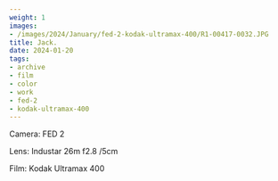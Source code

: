 ```yaml
---
weight: 1
images:
- /images/2024/January/fed-2-kodak-ultramax-400/R1-00417-0032.JPG
title: Jack.
date: 2024-01-20
tags:
- archive
- film
- color
- work
- fed-2
- kodak-ultramax-400
---
```


Camera: FED 2

Lens: Industar 26m f2.8 /5cm

Film: Kodak Ultramax 400